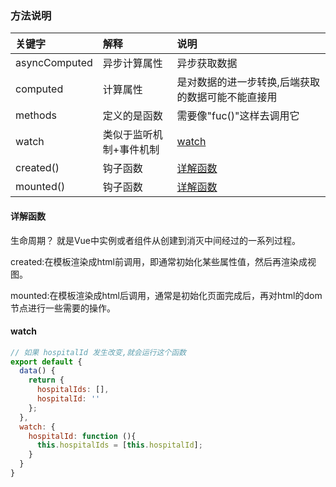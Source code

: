 ### 方法说明
关键字|解释|说明
:---|:---|:---
asyncComputed | 异步计算属性 | 异步获取数据
computed | 计算属性 | 是对数据的进一步转换,后端获取的数据可能不能直接用
methods | 定义的是函数 | 需要像"fuc()"这样去调用它
watch | 类似于监听机制+事件机制 | [watch](#watch)
created() | 钩子函数 | [详解函数](#详解函数)
mounted() | 钩子函数 | [详解函数](#详解函数)


#### 详解函数

生命周期？ 就是Vue中实例或者组件从创建到消灭中间经过的一系列过程。

created:在模板渲染成html前调用，即通常初始化某些属性值，然后再渲染成视图。

mounted:在模板渲染成html后调用，通常是初始化页面完成后，再对html的dom节点进行一些需要的操作。

#### watch
```javascript
// 如果 hospitalId 发生改变,就会运行这个函数
export default {
  data() {
    return {
      hospitalIds: [],
      hospitalId: ''
    };
  },
  watch: {
    hospitalId: function (){
      this.hospitalIds = [this.hospitalId];
    }
  }
}
```
                   
